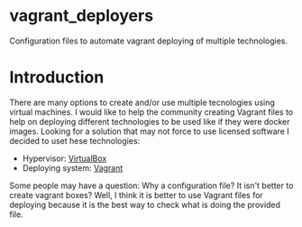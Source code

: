 # vagrant_deployers
Configuration files to automate vagrant deploying of multiple technologies.

# Introduction
There are many options to create and/or use multiple tecnologies using virtual machines.
I would like to help the community creating Vagrant files to help on deploying different technologies to be used like if they were docker images.
Looking for a solution that may not force to use licensed software I decided to uset hese technologies:
* Hypervisor: [VirtualBox](https://www.virtualbox.org)
* Deploying system: [Vagrant](https://www.vagrantup.com)

Some people may have a question: Why a configuration file? It isn't better to create vagrant boxes?
Well, I think it is better to use Vagrant files for deploying because it is the best way to check what is doing the provided file.
